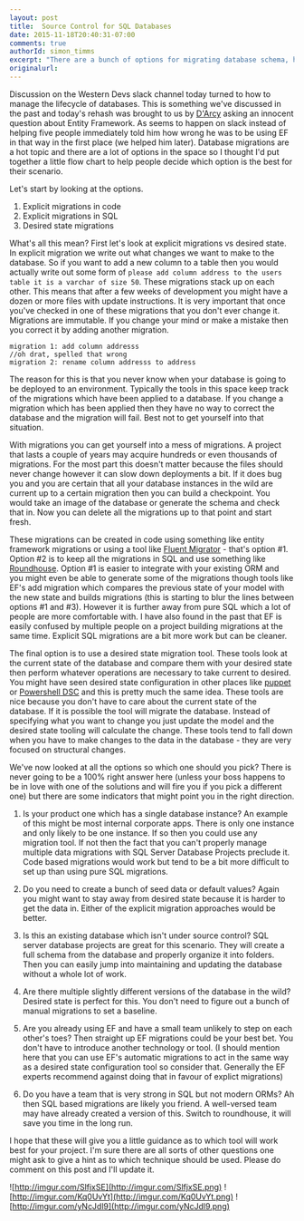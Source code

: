 ```yaml
---
layout: post
title:  Source Control for SQL Databases
date: 2015-11-18T20:40:31-07:00
comments: true
authorId: simon_timms
excerpt: "There are a bunch of options for migrating database schema, how can you be sure you've picked the right one?"
originalurl:
---
```


Discussion on the Western Devs slack channel today turned to how to manage the lifecycle of databases. This is something we've discussed in the past and today's rehash was brought to us by [D'Arcy](http://www.westerndevs.com/bios/darcy_lussier/) asking an innocent question about Entity Framework. As seems to happen on slack instead of helping five people immediately told him how wrong he was to be using EF in that way in the first place (we helped him later).  Database migrations are a hot topic and there are a lot of options in the space so I thought I'd put together a little flow chart to help people decide which option is the best for their scenario. 

Let's start by looking at the options. 

1. Explicit migrations in code
2. Explicit migrations in SQL
3. Desired state migrations

What's all this mean? First let's look at explicit migrations vs desired state. In explicit migration we write out what changes we want to make to the database. So if you want to add a new column to a table then you would actually write out some form of `please add column address to the users table it is a varchar of size 50`.  These migrations stack up on each other. This means that after a few weeks of development you might have a dozen or more files with update instructions. It is very important that once you've checked in one of these migrations that you don't ever change it. Migrations are immutable. If you change your mind or make a mistake then you correct it by adding another migration. 

```
migration 1: add column addresss
//oh drat, spelled that wrong
migration 2: rename column addresss to address
```

The reason for this is that you never know when your database is going to be deployed to an environment. Typically the tools in this space keep track of the migrations which have been applied to a database. If you change a migration which has been applied then they have no way to correct the database and the migration will fail. Best not to get yourself into that situation. 

With migrations you can get yourself into a mess of migrations. A project that lasts a couple of years may acquire hundreds or even thousands of migrations. For the most part this doesn't matter because the files should never change however it can slow down deployments a bit. If it does bug you and you are certain that all your database instances in the wild are current up to a certain migration then you can build a checkpoint. You would take an image of the database or generate the schema and check that in. Now you can delete all the migrations up to that point and start fresh. 

These migrations can be created in code using something like entity framework migrations or using a tool like [Fluent Migrator](https://github.com/schambers/fluentmigrator) - that's option #1. Option #2 is to keep all the migrations in SQL and use something like [Roundhouse](https://github.com/chucknorris/roundhouse). Option #1 is easier to integrate with your existing ORM and you might even be able to generate some of the migrations though tools like EF's add migration which compares the previous state of your model with the new state and builds migrations (this is starting to blur the lines between options #1 and #3). However it is further away from pure SQL which a lot of people are more comfortable with. I have also found in the past that EF is easily confused by multiple people on a project building migrations at the same time. Explicit SQL migrations are a bit more work but can be cleaner. 

The final option is to use a desired state migration tool. These tools look at the current state of the database and compare them with your desired state then perform whatever operations are necessary to take current to desired. You might have seen desired state configuration in other places like [puppet](https://puppetlabs.com/) or [Powershell DSC](https://technet.microsoft.com/en-us/library/dn249912.aspx) and this is pretty much the same idea. These tools are nice because you don't have to care about the current state of the database. If it is possible the tool will migrate the database. Instead of specifying what you want to change you just update the model and the desired state tooling will calculate the change. These tools tend to fall down when you have to make changes to the data in the database - they are very focused on structural changes. 

We've now looked at all the options so which one should you pick? There is never going to be a 100% right answer here (unless your boss happens to be in love with one of the solutions and will fire you if you pick a different one) but there are some indicators that might point you in the right direction. 

1. Is your product one which has a single database instance? An example of this might be most internal corporate apps. There is only one instance and only likely to be one instance. If so then you could use any migration tool. If not then the fact that you can't properly manage multiple data migrations with SQL Server Database Projects preclude it. Code based migrations would work but tend to be a bit more difficult to set up than using pure SQL migrations. 

2. Do you need to create a bunch of seed data or default values? Again you might want to stay away from desired state because it is harder to get the data in. Either of the explicit migration approaches would be better. 

3. Is this an existing database which isn't under source control? SQL server database projects are great for this scenario. They will create a full schema from the database and properly organize it into folders. Then you can easily jump into maintaining and updating the database without a whole lot of work. 

4. Are there multiple slightly different versions of the database in the wild? Desired state is perfect for this. You don't need to figure out a bunch of manual migrations to set a baseline. 

5. Are you already using EF and have a small team unlikely to step on each other's toes? Then straight up EF migrations could be your best bet. You don't have to introduce another technology or tool. (I should mention here that you can use EF's automatic migrations to act in the same way as a desired state configuration tool so consider that. Generally the EF experts recommend against doing that in favour of explict migrations)

6. Do you have a team that is very strong in SQL but not modern ORMs? Ah then SQL based migrations are likely you friend. A well-versed team may have already created a version of this. Switch to roundhouse, it will save you time in the long run. 

I hope that these will give you a little guidance as to which tool will work best for your project. I'm sure there are all sorts of other questions one might ask to give a hint as to which technique should be used. Please do comment on this post and I'll update it. 


![http://imgur.com/SlfjxSE](http://imgur.com/SlfjxSE.png)
![http://imgur.com/Kq0UvYt](http://imgur.com/Kq0UvYt.png)
![http://imgur.com/yNcJdl9](http://imgur.com/yNcJdl9.png)